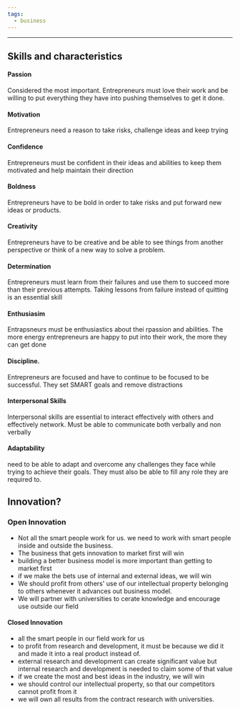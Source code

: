 ```yaml
---
tags:
  - business
---
```



____
## Skills and characteristics 

#### Passion

Considered the most important. Entrepreneurs must love their work and be willing to put everything they have into pushing themselves to get it done. 


#### Motivation
Entrepreneurs need a reason to take risks, challenge ideas and keep trying


#### Confidence
Entrepreneurs must be confident in their ideas and abilities to keep them motivated and help maintain their direction

#### Boldness
Entrepreneurs have to be bold in order to take risks and put forward new ideas or products.


#### Creativity 
Entrepreneurs have to be creative and be able to see things from another perspective or think of a new way to solve a problem. 

#### Determination 
Entrepreneurs must learn from their failures and use them to succeed more than their previous attempts. Taking lessons from failure instead of quitting is an essential skill

#### Enthusiasim 
Entrapsneurs must be enthusiastics about thei rpassion and abilities. The more energy entrepreneurs are happy to put into their work, the more they can get done

#### Discipline. 
Entrepreneurs are focused and have to continue to be focused to be successful. They set SMART goals and remove distractions


#### Interpersonal Skills
Interpersonal skills are essential to interact effectively with others and effectively network. Must be able to communicate both verbally and non verbally 

#### Adaptability
need to be able to adapt and overcome any challenges they face while trying to achieve their goals. They must also be able to fill any role they are required to. 





## Innovation?
### Open Innovation
- Not all the smart people work for us. we need to work with smart people inside and outside the business. 
- The business that gets innovation to market first will win
- building a better business model is more important than getting to market first
- if we make the bets use of internal and external ideas, we will win 
- We should profit from others' use of our intellectual property belonging to others whenever it advances out business model. 
- We will partner with universities to cerate knowledge and encourage use outside our field

#### Closed Innovation
- all the smart people in our field work for us
- to profit from research and development, it must be because we did it and made it into a real product instead of. 
- external research and development can create significant value but internal research and development is needed to claim some of that value
- if we create the most and best ideas in the industry, we will win
- we should control our intellectual property, so that our competitors cannot profit from it
- we will own all results from the contract research with universities. 